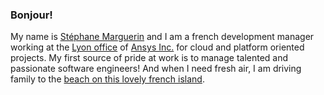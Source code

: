 ### Bonjour! 
My name is [Stéphane Marguerin](https://www.linkedin.com/in/st%C3%A9phane-marguerin-5971a040/) and I am a french development manager working at the [Lyon office](https://www.google.fr/maps/place/Ansys+France+SAS/@45.7754335,4.8597945,19.5z/data=!4m5!3m4!1s0x47f4c01f22db66e5:0xd13dd6c5dfa85d7d!8m2!3d45.7757573!4d4.8601922) of [Ansys Inc.](https://www.ansys.com) for cloud and platform oriented projects. My first source of pride at work is to manage talented and passionate software engineers! And when I need fresh air, I am driving family to the [beach on this lovely french island](https://www.google.fr/maps/place/%C3%8Ele+d'Ol%C3%A9ron/@45.9949208,-1.3862059,6650m/data=!3m1!1e3!4m5!3m4!1s0x480160677dfb104b:0xf05d3935f88ea80!8m2!3d45.953973!4d-1.2733651).
